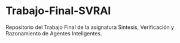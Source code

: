 # Trabajo-Final-SVRAI
Repositorio del Trabajo Final de la asignatura Sintesis, Verificación y Razonamiento de Agentes Inteligentes.

